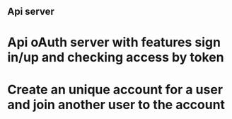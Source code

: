 ## Api server

# Api oAuth server with features sign in/up and checking access by token
# Create an unique account for a user and join another user to the account
